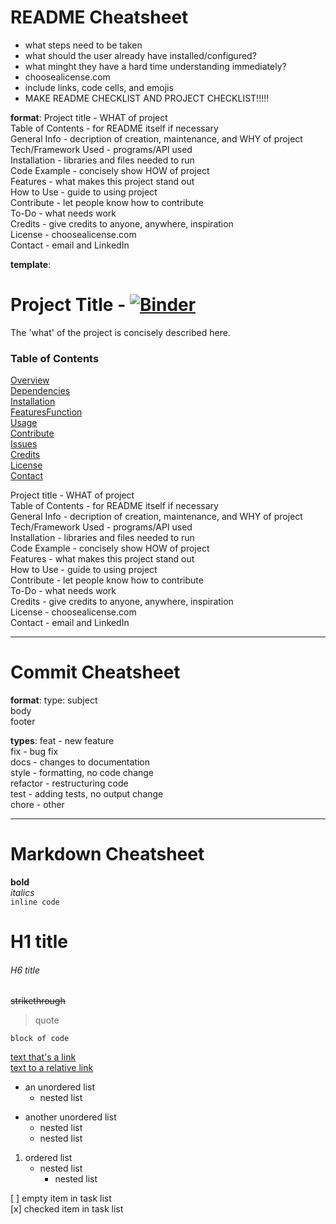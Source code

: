 # README Cheatsheet
- what steps need to be taken
- what should the user already have installed/configured?
- what minght they have a hard time understanding immediately?
- choosealicense.com
- include links, code cells, and emojis
- MAKE README CHECKLIST AND PROJECT CHECKLIST!!!!!

**format**:
Project title - WHAT of project <br>
Table of Contents - for README itself if necessary <br>
General Info - decription of creation, maintenance, and WHY of project <br>
Tech/Framework Used - programs/API used <br>
Installation - libraries and files needed to run <br>
Code Example - concisely show HOW of project <br>
Features - what makes this project stand out <br>
How to Use - guide to using project <br>
Contribute - let people know how to contribute <br>
To-Do - what needs work <br>
Credits - give credits to anyone, anywhere, inspiration <br>
License - choosealicense.com <br>
Contact - email and LinkedIn <br>

**template**:

# Project Title - [![Binder](https://mybinder.org/badge_logo.svg)](https://mybinder.org/v2/gh/deepaksithu/Investigate_a_Dataset_Project/master?filepath=investigate-a-dataset-project.ipynb)
The 'what' of the project is concisely described here.
### Table of Contents

[Overview](#overview) <br>
[Dependencies](#dependencies) <br>
[Installation](#installation) <br>
[FeaturesFunction](#featuresFunction) <br>
[Usage](#usage) <br>
[Contribute](#contribute) <br>
[Issues](#issues) <br>
[Credits](#credits) <br>
[License](#license) <br>
[Contact](#contact) <br>


Project title - WHAT of project <br>
Table of Contents - for README itself if necessary <br>
General Info - decription of creation, maintenance, and WHY of project <br>
Tech/Framework Used - programs/API used <br>
Installation - libraries and files needed to run <br>
Code Example - concisely show HOW of project <br>
Features - what makes this project stand out <br>
How to Use - guide to using project <br>
Contribute - let people know how to contribute <br>
To-Do - what needs work <br>
Credits - give credits to anyone, anywhere, inspiration <br>
License - choosealicense.com <br>
Contact - email and LinkedIn <br>




---
# Commit Cheatsheet
**format**:
type: subject <br>
body <br>
footer <br>

**types**:
feat - new feature <br>
fix - bug fix <br>
docs - changes to documentation <br>
style - formatting, no code change <br>
refactor - restructuring code <br>
test - adding tests, no output change <br>
chore - other <br>

---
# Markdown Cheatsheet
**bold** <br>
_italics_ <br>
`inline code` <br>
# H1 title
###### H6 title
~~strikethrough~~
>quote
```
block of code
```
[text that's a link](https://www.google.com/) <br>
[text to a relative link](docs/CONTRIBUTING.md)
- an unordered list
  - nested list
* another unordered list
  - nested list
  * nested list
1. ordered list
   - nested list
     - nested list

[ ] empty item in task list <br>
[x] checked item in task list


